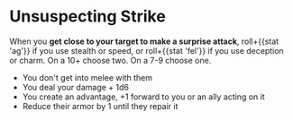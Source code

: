 # Unsuspecting Strike
When you **get close to your target to make a surprise attack**, roll+{{stat 'ag'}} if you use stealth or speed, or roll+{{stat 'fel'}} if you use deception or charm. On a 10+ choose two. On a 7-9 choose one.

 - You don't get into melee with them
 - You deal your damage + 1d6
 - You create an advantage, +1 forward to you or an ally acting on it
 - Reduce their armor by 1 until they repair it